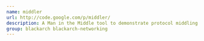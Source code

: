 ```yaml
---
name: middler
url: http://code.google.com/p/middler/
description: A Man in the Middle tool to demonstrate protocol middling attacks.
group: blackarch blackarch-networking
---
```

